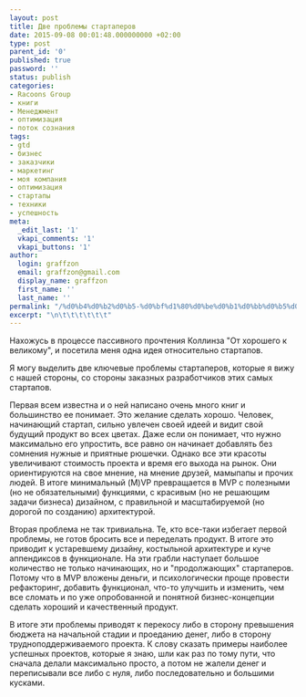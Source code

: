 ```yaml
---
layout: post
title: Две проблемы стартаперов
date: 2015-09-08 00:01:48.000000000 +02:00
type: post
parent_id: '0'
published: true
password: ''
status: publish
categories:
- Racoons Group
- книги
- Менеджмент
- оптимизация
- поток сознания
tags:
- gtd
- бизнес
- заказчики
- маркетинг
- моя компания
- оптимизация
- стартапы
- техники
- успешность
meta:
  _edit_last: '1'
  vkapi_comments: '1'
  vkapi_buttons: '1'
author:
  login: graffzon
  email: graffzon@gmail.com
  display_name: graffzon
  first_name: ''
  last_name: ''
permalink: "/%d0%b4%d0%b2%d0%b5-%d0%bf%d1%80%d0%be%d0%b1%d0%bb%d0%b5%d0%bc%d1%8b-%d1%81%d1%82%d0%b0%d1%80%d1%82%d0%b0%d0%bf%d0%b5%d1%80%d0%be%d0%b2/"
excerpt: "\n\t\t\t\t\t\t"
---
```

<p>
				Нахожусь в процессе пассивного прочтения Коллинза "От хорошего к великому", и посетила меня одна идея относительно стартапов.</p>
<p>Я могу выделить две ключевые проблемы стартаперов, которые я вижу с нашей стороны, со стороны заказных разработчиков этих самых стартапов.</p>
<p><!--more--></p>
<p>Первая всем известна и о ней написано очень много книг и большинство ее понимает. Это желание сделать хорошо. Человек, начинающий стартап, сильно увлечен своей идеей и видит свой будущий продукт во всех цветах. Даже если он понимает, что нужно максимально его упростить, все равно он начинает добавлять без сомнения нужные и приятные рюшечки. Однако все эти красоты увеличивают стоимость проекта и время его выхода на рынок. Они ориентируются на свое мнение, на мнение друзей, мамыпапы и прочих людей. В итоге минимальный (M)VP превращается в MVP с полезными (но не обязательными) функциями, с красивым (но не решающим задачи бизнеса) дизайном, с правильной и масштабируемой (но дорогой по созданию) архитектурой.</p>
<p>Вторая проблема не так тривиальна. Те, кто все-таки избегает первой проблемы, не готов бросить все и переделать продукт. В итоге это приводит к устаревшему дизайну, костыльной архитектуре и куче аппендиксов в функционале. На эти грабли наступает большое количество не только начинающих, но и "продолжающих" стартаперов. Потому что в MVP вложены деньги, и психологически проще провести рефакторинг, добавить функционал, что-то улучшить и изменить, чем все сломать и по уже опробованной и понятной бизнес-концепции сделать хороший и качественный продукт.</p>
<p>В итоге эти проблемы приводят к перекосу либо в сторону превышения бюджета на начальной стадии и проеданию денег, либо в сторону трудноподдерживаемого проекта. К слову сказать примеры наиболее успешных проектов, которые я знаю, шли как раз по тому пути, что сначала делали максимально просто, а потом не жалели денег и переписывали все либо с нуля, либо последовательно и большими кусками.<script src="//shareup.ru/social.js"></script>		</p>

